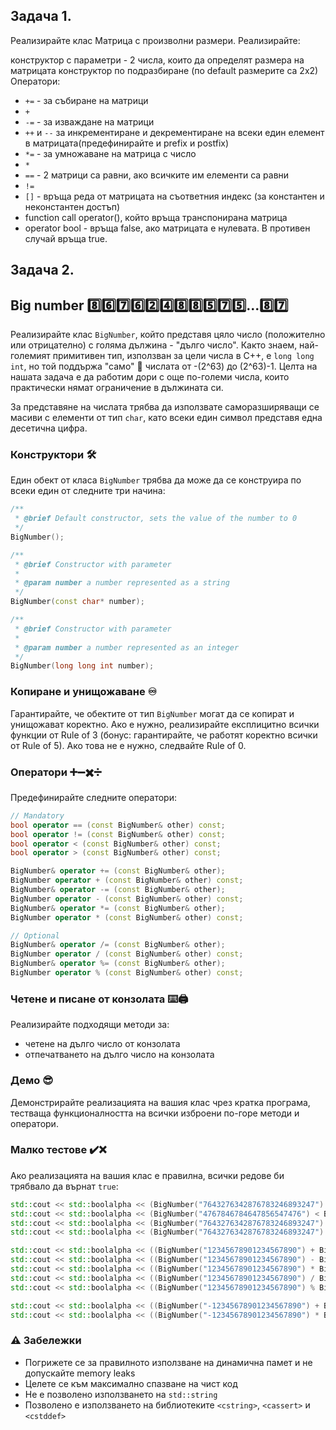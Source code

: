 ## Задача 1. 
Реализирайте клас Матрица с произволни размери. Реализирайте:

конструктор с параметри - 2 числа, които да определят размера на матрицата
конструктор по подразбиране (по default размерите са 2х2)
Оператори:

* `+=` - за събиране на матрици
* `+`
* `-=` - за изваждане на матрици
* `++` и `--` за инкрементиране и декрементиране на всеки един елемент в матрицата(предефинирайте и prefix и postfix)
* `*=` - за умножаване на матрица с число
* `*`
* `==` - 2 матрици са равни, ако всичките им елементи са равни
* `!=`
* `[]` - връща реда от матрицата на съответния индекс (за константен и неконстантен достъп)
* function call operator(), който връща транспонирана матрица
* operator bool - връща false, ако матрицата е нулевата. В противен случай връща true.

## Задача 2.
## Big number :eight::six::seven::six::two::four::eight::eight::five::seven::five:...:eight::seven:

Реализирайте клас `BigNumber`, който представя цяло число (положително или отрицателно) с голяма дължина - "дълго число". Както знаем, най-големият примитивен тип, използван за цели числа в С++, е `long long int`, но той поддържа "само" :clown_face: числата от -(2^63) до (2^63)-1. Целта на нашата задача е да работим дори с още по-големи числа, които практически нямат ограничение в дължината си.

За представяне на числата трябва да използвате саморазширяващи се масиви с елементи от тип `char`, като всеки един символ представя една десетична цифра.

### Конструктори :hammer_and_wrench:

Един обект от класа `BigNumber` трябва да може да се конструира по всеки един от следните три начина:

```c++
/**
 * @brief Default constructor, sets the value of the number to 0
 */
BigNumber();

/**
 * @brief Constructor with parameter
 * 
 * @param number a number represented as a string
 */
BigNumber(const char* number);

/**
 * @brief Constructor with parameter
 * 
 * @param number a number represented as an integer
 */
BigNumber(long long int number);
```

### Копиране и унищожаване :infinity:

Гарантирайте, че обектите от тип `BigNumber` могат да се копират и унищожават коректно. Ако е нужно, реализирайте експлицитно всички функции от Rule of 3 (бонус: гарантирайте, че работят коректно всички от Rule of 5). Ако това не е нужно, следвайте Rule of 0.

### Оператори :heavy_plus_sign::heavy_minus_sign::heavy_multiplication_x::heavy_division_sign:

Предефинирайте следните оператори:

```c++
// Mandatory
bool operator == (const BigNumber& other) const;
bool operator != (const BigNumber& other) const;
bool operator < (const BigNumber& other) const;
bool operator > (const BigNumber& other) const;

BigNumber& operator += (const BigNumber& other);
BigNumber operator + (const BigNumber& other) const;
BigNumber& operator -= (const BigNumber& other);
BigNumber operator - (const BigNumber& other) const;
BigNumber& operator *= (const BigNumber& other);
BigNumber operator * (const BigNumber& other) const;

// Optional
BigNumber& operator /= (const BigNumber& other);
BigNumber operator / (const BigNumber& other) const;
BigNumber& operator %= (const BigNumber& other);
BigNumber operator % (const BigNumber& other) const;
```

### Четене и писане от конзолата :keyboard::printer:

Реализирайте подходящи методи за:

- четене на дълго число от конзолата 
- отпечатването на дълго число на конзолата


### Демо :sunglasses:

Демонстрирайте реализацията на вашия клас чрез кратка програма, тестваща функционалността на всички изброени по-горе методи и оператори.

### Малко тестове :heavy_check_mark::x:

Ако реализацията на вашия клас е правилна, всички редове би трябвало да върнат `true`:

```c++
std::cout << std::boolalpha << (BigNumber("7643276342876783246893247") > BigNumber("4767846784647856547476")) << std::endl;
std::cout << std::boolalpha << (BigNumber("4767846784647856547476") < BigNumber("7643276342876783246893247")) << std::endl;
std::cout << std::boolalpha << (BigNumber("7643276342876783246893247") != BigNumber("4767846784647856547476")) << std::endl;
std::cout << std::boolalpha << (BigNumber("7643276342876783246893247") == BigNumber("7643276342876783246893247")) << std::endl;

std::cout << std::boolalpha << ((BigNumber("12345678901234567890") + BigNumber("4354678097643135")) == BigNumber("12350033579332211025")) << std::endl;
std::cout << std::boolalpha << ((BigNumber("12345678901234567890") - BigNumber("4354678097643135")) == BigNumber("12341324223136924755")) << std::endl;
std::cout << std::boolalpha << ((BigNumber("12345678901234567890") * BigNumber("4354678097643135")) == BigNumber("53761457511741137249987999149935150")) << std::endl;
std::cout << std::boolalpha << ((BigNumber("12345678901234567890") / BigNumber("4354678097643135")) == BigNumber("2835")) << std::endl;
std::cout << std::boolalpha << ((BigNumber("12345678901234567890") % BigNumber("4354678097643135")) == BigNumber("166494416280165")) << std::endl;

std::cout << std::boolalpha << ((BigNumber("-12345678901234567890") + BigNumber("4354678097643135")) == BigNumber("-12341324223136924755")) << std::endl;
std::cout << std::boolalpha << ((BigNumber("-12345678901234567890") * BigNumber("4354678097643135")) == BigNumber("-53761457511741137249987999149935150")) << std::endl;
```

### :warning: Забележки

- Погрижете се за правилното използване на динамична памет и не допускайте memory leaks
- Целете се към максимално спазване на чист код
- Не е позволено използването на `std::string`
- Позволено е използването на библиотеките `<cstring>`, `<cassert>` и `<cstddef>`
